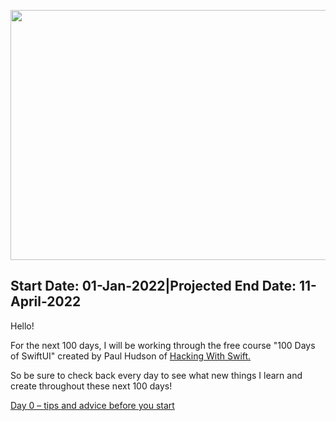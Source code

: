 <img src="https://www.hackingwithswift.com/uploads/100-days-of-swiftui.jpg"
     width="625"
     height="400"/>
<h2>Start Date: 01-Jan-2022|Projected End Date: 11-April-2022</h2>

Hello!

For the next 100 days, I will be working through the free course "100 Days of SwiftUI" created by Paul Hudson of [Hacking With Swift.](https://www.hackingwithswift.com/)

So be sure to check back every day to see what new things I learn and create throughout these next 100 days!


[Day 0 – tips and advice before you start](https://github.com/PaceWC/100-Days-of-SwiftUI/blob/main/Day%200%20%E2%80%93%20tips%20and%20advice%20before%20you%20start)
